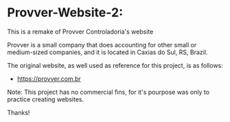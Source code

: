 # Provver-Website-2:

This is a remake of Provver Controladoria's website

Provver is a small company that does accounting for other small or medium-sized companies, and it is located in Caxias do Sul, RS, Brazil.

The original website, as well used as reference for this project, is as follows:
- https://provver.com.br

Note: This project has no commercial fins, for it's pourpose was only to practice creating websites.

Thanks!
